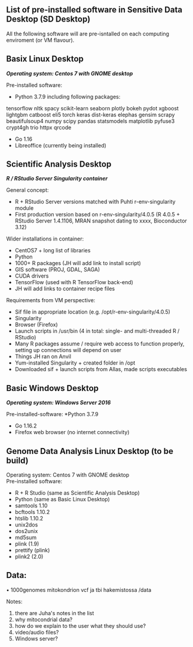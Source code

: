 
## List of pre-installed software in Sensitive Data Desktop (SD Desktop)

All the following software will are pre-isntalled on each computing enviroment (or VM flavour). 
  
## Basix Linux Desktop 

***Operating system: Centos 7 with GNOME desktop***  

Pre-installed software: 

* Python 3.7.9 including following packages: 

tensorflow nltk spacy scikit-learn seaborn plotly bokeh pydot xgboost lightgbm catboost eli5 torch keras dist-keras elephas gensim scrapy beautifulsoup4 numpy scipy pandas statsmodels matplotlib pyfuse3 crypt4gh trio httpx qrcode 

* Go 1.16 
*	Libreoffice (currently being installed) 
 
## Scientific Analysis Desktop 

***R / RStudio Server Singularity container***

General concept: 

* R + RStudio Server versions matched with Puhti r-env-singularity module 
* First production version based on r-env-singularity/4.0.5 (R 4.0.5 + RStudio Server 1.4.1106, MRAN snapshot dating to xxxx, Bioconductor 3.12) 


Wider installations in container: 

* CentOS7 + long list of libraries 
* Python 
* 1000+ R packages (JH will add link to install script) 
* GIS software (PROJ, GDAL, SAGA) 
* CUDA drivers 
* TensorFlow (used with R TensorFlow back-end) 
* JH will add links to container recipe files 

Requirements from VM perspective: 

* Sif file in appropriate location (e.g. /opt/r-env-singularity/4.0.5) 
* Singularity 
* Browser (Firefox) 
* Launch scripts in /usr/bin (4 in total: single- and multi-threaded R / RStudio) 
* Many R packages assume / require web access to function properly, setting up connections will depend on user 
* Things JH ran on Anvil 
* Yum-installed Singularity + created folder in /opt 
* Downloaded sif + launch scripts from Allas, made scripts executables 
 
## Basic Windows Desktop 

***Operating system: Windows Server 2016***

Pre-installed-software: 
*Python 3.7.9 
* Go 1.16.2 
* Firefox web browser (no internet connectivity)  

## Genome Data Analysis Linux Desktop (to be build)  
Operating system: Centos 7 with GNOME desktop  
Pre-installed software: 
* R + R Studio (same as Scientific Analysis Desktop)
* Python (same as Basic Linux Desktop) 
* samtools 1.10 
* bcftools 1.10.2 
* htslib 1.10.2 
* unix2dos 
* dos2unix 
* md5sum 
* plink (1.9) 
* prettify (plink) 
* plink2 (2.0) 

## Data:  
•	1000genomes mitokondrion vcf ja tbi hakemistossa /data 


Notes:
1) there are Juha's notes in the list
2) why mitocondrial data?
3) how do we explain to the user what they should use?
4) video/audio files?
5) Windows server? 



















